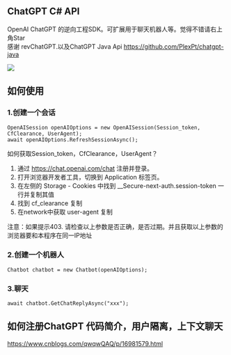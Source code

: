 ## ChatGPT C# API

OpenAI ChatGPT 的逆向工程SDK。可扩展用于聊天机器人等。觉得不错请右上角Star  
感谢 revChatGPT.以及ChatGPT Java Api https://github.com/PlexPt/chatgpt-java  

![](https://avatars.githubusercontent.com/u/14957082?s=200&v=4)

## 如何使用
### 1.创建一个会话
```
OpenAISession openAIOptions = new OpenAISession(Session_token, CfClearance, UserAgent);
await openAIOptions.RefreshSessionAsync();
```
如何获取Session_token，CfClearance，UserAgent？
1. 通过 https://chat.openai.com/chat 注册并登录。
2. 打开浏览器开发者工具，切换到 Application 标签页。
3. 在左侧的 Storage - Cookies 中找到 __Secure-next-auth.session-token 一行并复制其值
4. 找到 cf_clearance 复制
5. 在network中获取 user-agent 复制

注意：如果提示403. 请检查以上参数是否正确，是否过期。并且获取以上参数的浏览器要和本程序在同一IP地址

### 2.创建一个机器人
```
Chatbot chatbot = new Chatbot(openAIOptions);
```
### 3.聊天
```
await chatbot.GetChatReplyAsync("xxx");
```
## 如何注册ChatGPT 代码简介，用户隔离，上下文聊天
https://www.cnblogs.com/qwqwQAQ/p/16981579.html